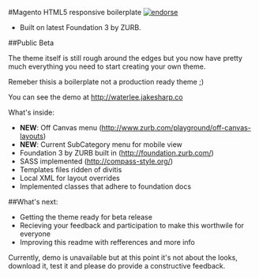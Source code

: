 #Magento HTML5 responsive boilerplate [![endorse](http://api.coderwall.com/zeljkoprsa/endorsecount.png)](http://coderwall.com/zeljkoprsa)
 - Built on latest Foundation 3 by ZURB.

##Public Beta

The theme itself is still rough around the edges but you now have 
pretty much everything you need to start creating your own theme.

Remeber thisis a boilerplate not a production ready theme ;)

You can see the demo at http://waterlee.jakesharp.co

What's inside:

- **NEW**: Off Canvas menu (http://www.zurb.com/playground/off-canvas-layouts)
- **NEW**: Current SubCategory menu for mobile view
- Foundation 3 by ZURB built in (http://foundation.zurb.com/)  
- SASS implemented (http://compass-style.org/)
- Templates files ridden of divitis
- Local XML for layout overrides
- Implemented classes that adhere to foundation docs 


##What's next:

- Getting the theme ready for beta release
- Recieving your feedback and participation to make this worthwile for everyone
- Improving this readme with refferences and more info

Currently, demo is unavailable but at this point it's not about the looks, 
download it, test it and please do provide a constructive feedback.

